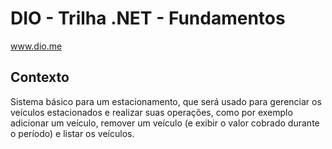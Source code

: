 # DIO - Trilha .NET - Fundamentos
www.dio.me
## Contexto
Sistema básico para um estacionamento, que será usado para gerenciar os veículos estacionados e realizar suas operações, como por exemplo adicionar um veículo, remover um veículo (e exibir o valor cobrado durante o período) e listar os veículos.

